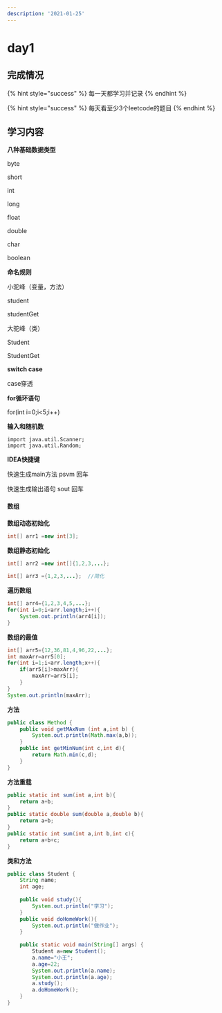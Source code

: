 ```yaml
---
description: '2021-01-25'
---
```


# day1

## 完成情况

{% hint style="success" %}
每一天都学习并记录
{% endhint %}

{% hint style="success" %}
每天看至少3个leetcode的题目
{% endhint %}

## 学习内容

**八种基础数据类型**

byte

short

int

long

float

double

char

boolean

**命名规则**

小驼峰（变量，方法）

student

studentGet

大驼峰（类）

Student

StudentGet

**switch case**

case穿透

**for循环语句**

for\(int i=0;i&lt;5;i++\)

**输入和随机数**

```text
import java.util.Scanner;
import java.util.Random;
```

**IDEA快捷键**

快速生成main方法 psvm 回车

快速生成输出语句 sout 回车

#### **数组**

**数组动态初始化**

```java
int[] arr1 =new int[3];
```

**数组静态初始化**

```java
int[] arr2 =new int[]{1,2,3,...};
​
int[] arr3 ={1,2,3,...};  //简化
```

**遍历数组**

```java
int[] arr4={1,2,3,4,5,...};
for(int i=0;i<arr.length;i++){
    System.out.println(arr4[i]);
}
```

**数组的最值**

```java
int[] arr5={12,36,81,4,96,22,...};
int maxArr=arr5[0];
for(int i=1;i<arr.length;x++){
    if(arr5[i]>maxArr){
        maxArr=arr5[i];
    }
}
System.out.println(maxArr);
```

**方法**

```java
public class Method {
    public void getMAxNum (int a,int b) {
        System.out.println(Math.max(a,b));
    }
    public int getMinNum(int c,int d){
        return Math.min(c,d);
    }
}
```

**方法重载**

```java
public static int sum(int a,int b){
    return a+b;
}
public static double sum(double a,double b){
    return a+b;
}
public static int sum(int a,int b,int c){
    return a+b+c;
}
```

**类和方法**

```java
public class Student {
    String name;
    int age;
​
    public void study(){
        System.out.println("学习");
    }
    public void doHomeWork(){
        System.out.println("做作业");
    }
​
    public static void main(String[] args) {
        Student a=new Student();
        a.name="小王";
        a.age=22;
        System.out.println(a.name);
        System.out.println(a.age);
        a.study();
        a.doHomeWork();
    }
}
```

